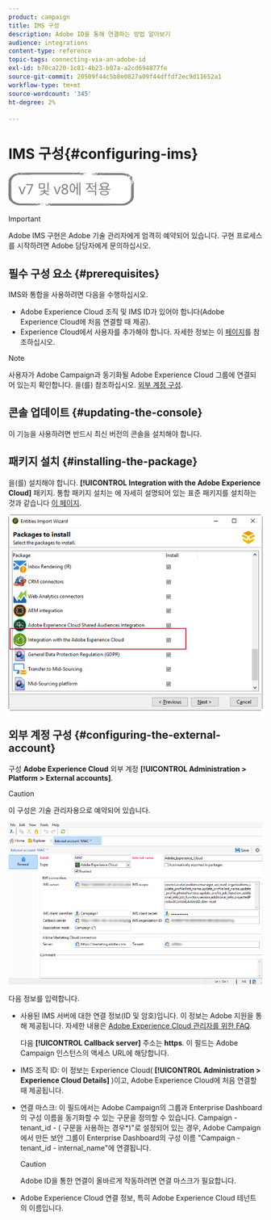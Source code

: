 ```yaml
---
product: campaign
title: IMS 구성
description: Adobe ID을 통해 연결하는 방법 알아보기
audience: integrations
content-type: reference
topic-tags: connecting-via-an-adobe-id
exl-id: b70ca220-1c81-4b23-b07a-a2cd694877fe
source-git-commit: 20509f44c5b8e0827a09f44dffdf2ec9d11652a1
workflow-type: tm+mt
source-wordcount: '345'
ht-degree: 2%

---
```


# IMS 구성{#configuring-ims}

![](../../assets/common.svg)

>[!IMPORTANT]
>
>Adobe IMS 구현은 Adobe 기술 관리자에게 엄격히 예약되어 있습니다. 구현 프로세스를 시작하려면 Adobe 담당자에게 문의하십시오.

## 필수 구성 요소 {#prerequisites}

IMS와 통합을 사용하려면 다음을 수행하십시오.

* Adobe Experience Cloud 조직 및 IMS ID가 있어야 합니다(Adobe Experience Cloud에 처음 연결할 때 제공).
* Experience Cloud에서 사용자를 추가해야 합니다. 자세한 정보는 이 [페이지](https://experienceleague.adobe.com/docs/core-services/interface/manage-users-and-products/admin-getting-started.html)를 참조하십시오.

>[!NOTE]
>
>사용자가 Adobe Campaign과 동기화될 Adobe Experience Cloud 그룹에 연결되어 있는지 확인합니다. 을(를) 참조하십시오. [외부 계정 구성](#configuring-the-external-account).

## 콘솔 업데이트 {#updating-the-console}

이 기능을 사용하려면 반드시 최신 버전의 콘솔을 설치해야 합니다.

## 패키지 설치 {#installing-the-package}

을(를) 설치해야 합니다. **[!UICONTROL Integration with the Adobe Experience Cloud]** 패키지. 통합 패키지 설치는 에 자세히 설명되어 있는 표준 패키지를 설치하는 것과 같습니다 [이 페이지](../../installation/using/installing-campaign-standard-packages.md).

![](assets/ims_6.png)

## 외부 계정 구성 {#configuring-the-external-account}

구성 **Adobe Experience Cloud** 외부 계정 **[!UICONTROL Administration > Platform > External accounts]**.

>[!CAUTION]
>
>이 구성은 기술 관리자용으로 예약되어 있습니다.

![](assets/ims_5.png)

다음 정보를 입력합니다.

* 사용된 IMS 서버에 대한 연결 정보(ID 및 암호)입니다. 이 정보는 Adobe 지원을 통해 제공됩니다. 자세한 내용은 [Adobe Experience Cloud 관리자를 위한 FAQ](https://experienceleague.adobe.com/docs/core-services/interface/manage-users-and-products/faq.html).

   다음 **[!UICONTROL Callback server]** 주소는 **https**. 이 필드는 Adobe Campaign 인스턴스의 액세스 URL에 해당합니다.

* IMS 조직 ID: 이 정보는 Experience Cloud( **[!UICONTROL Administration > Experience Cloud Details]** )이고, Adobe Experience Cloud에 처음 연결할 때 제공됩니다.
* 연결 마스크: 이 필드에서는 Adobe Campaign의 그룹과 Enterprise Dashboard의 구성 이름을 동기화할 수 있는 구문을 정의할 수 있습니다. Campaign - tenant_id - ( 구문을 사용하는 경우*)&quot;로 설정되어 있는 경우, Adobe Campaign에서 만든 보안 그룹이 Enterprise Dashboard의 구성 이름 &quot;Campaign - tenant_id - internal_name&quot;에 연결됩니다.

   >[!CAUTION]
   >
   >Adobe ID을 통한 연결이 올바르게 작동하려면 연결 마스크가 필요합니다.

* Adobe Experience Cloud 연결 정보, 특히 Adobe Experience Cloud 테넌트의 이름입니다.
